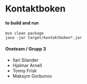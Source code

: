 # Kontaktboken

#### to build and run
    mvn clean package
    java -jar target/kontaktboken*.jar


#### Oneteam / Grupp 3
* Ilari Silander
* Hjalmar Arnell
* Tonny Frisk
* Maksym Gorbunov

